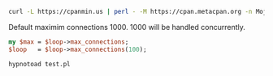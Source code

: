 ```bash
curl -L https://cpanmin.us | perl - -M https://cpan.metacpan.org -n Mojolicious
```


Default maximim connections 1000. 1000 will be handled concurrently.
```perl
my $max = $loop->max_connections;
$loop   = $loop->max_connections(100);
```

`hypnotoad test.pl`
